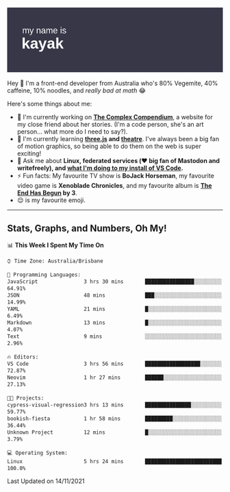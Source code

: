 ![](./mynameis_kayak.png)

Hey 👋 I'm a front-end developer from Australia who's 80% Vegemite, 40% caffeine, 10% noodles, and _really bad at math_ 😂

Here's some things about me:

- 🔭 I'm currently working on **[The Complex Compendium](https://github.com/k4y4k/bookish-fiesta)**, a website for my close friend about her stories. (I'm a code person, she's an art person... what more do I need to say?).
- 🌱 I'm currently learning **[three.js]() and [theatre]()**. I've always been a big fan of motion graphics, so being able to do them on the web is super exciting!
- 💬 Ask me about **Linux, federated services (❤️ big fan of Mastodon and writefreely), and [what I'm doing to my install of VS Code](https://twitter.com/mynameis_kayak/status/1390575740349865986?s=20).**
- ⚡ Fun facts: My favourite TV show is **BoJack Horseman**, my favourite video game is **Xenoblade Chronicles**, and my favourite album is **[The End Has Begun](https://www.youtube.com/watch?v=1xJjRUeKWC0) by 3**.
- 😌 is my favourite emoji.

---

## Stats, Graphs, and Numbers, Oh My!

<!--START_SECTION:waka-->
📊 **This Week I Spent My Time On** 

```text
⌚︎ Time Zone: Australia/Brisbane

💬 Programming Languages: 
JavaScript               3 hrs 30 mins       ████████████████░░░░░░░░░   64.91% 
JSON                     48 mins             ███░░░░░░░░░░░░░░░░░░░░░░   14.99% 
YAML                     21 mins             █░░░░░░░░░░░░░░░░░░░░░░░░   6.49% 
Markdown                 13 mins             █░░░░░░░░░░░░░░░░░░░░░░░░   4.07% 
Text                     9 mins              ░░░░░░░░░░░░░░░░░░░░░░░░░   2.96%

🔥 Editors: 
VS Code                  3 hrs 56 mins       ██████████████████░░░░░░░   72.87% 
Neovim                   1 hr 27 mins        ██████░░░░░░░░░░░░░░░░░░░   27.13%

🐱‍💻 Projects: 
cypress-visual-regression3 hrs 13 mins       ███████████████░░░░░░░░░░   59.77% 
bookish-fiesta           1 hr 58 mins        █████████░░░░░░░░░░░░░░░░   36.44% 
Unknown Project          12 mins             █░░░░░░░░░░░░░░░░░░░░░░░░   3.79%

💻 Operating System: 
Linux                    5 hrs 24 mins       █████████████████████████   100.0%

```


 Last Updated on 14/11/2021
<!--END_SECTION:waka-->
